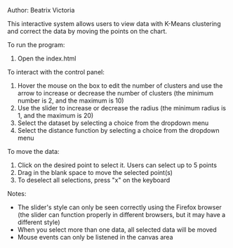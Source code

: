 Author: Beatrix Victoria

This interactive system allows users to view data with K-Means clustering and correct the data by moving the points on the chart.

To run the program:
1. Open the index.html

To interact with the control panel:
1. Hover the mouse on the box to edit the number of clusters and use the arrow to increase or decrease the number of clusters (the minimum number is 2, and the maximum is 10)
2. Use the slider to increase or decrease the radius (the minimum radius is 1, and the maximum is 20)
3. Select the dataset by selecting a choice from the dropdown menu
3. Select the distance function by selecting a choice from the dropdown menu

To move the data:
1. Click on the desired point to select it. Users can select up to 5 points
2. Drag in the blank space to move the selected point(s)
3. To deselect all selections, press "x" on the keyboard

Notes:
* The slider's style can only be seen correctly using the Firefox browser (the slider can function properly in different browsers, but it may have a different style)
* When you select more than one data, all selected data will be moved
* Mouse events can only be listened in the canvas area
